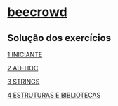 # [beecrowd](https://www.beecrowd.com.br)
## Solução dos exercícios

[1 INICIANTE](/INICIANTE/)

[2 AD-HOC](/AD-HOC/) 

[3 STRINGS](/STRINGS/)

[4 ESTRUTURAS E BIBLIOTECAS](/ESTRUTURAS/)